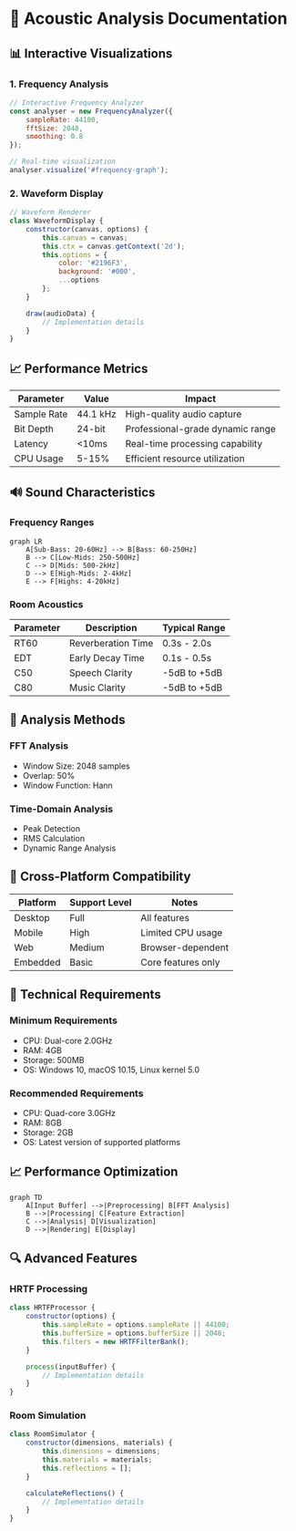 # 🎵 Acoustic Analysis Documentation

## 📊 Interactive Visualizations

### 1. Frequency Analysis

```javascript
// Interactive Frequency Analyzer
const analyser = new FrequencyAnalyzer({
    sampleRate: 44100,
    fftSize: 2048,
    smoothing: 0.8
});

// Real-time visualization
analyser.visualize('#frequency-graph');
```

### 2. Waveform Display

```javascript
// Waveform Renderer
class WaveformDisplay {
    constructor(canvas, options) {
        this.canvas = canvas;
        this.ctx = canvas.getContext('2d');
        this.options = {
            color: '#2196F3',
            background: '#000',
            ...options
        };
    }

    draw(audioData) {
        // Implementation details
    }
}
```

## 📈 Performance Metrics

| Parameter | Value | Impact |
|-----------|-------|---------|
| Sample Rate | 44.1 kHz | High-quality audio capture |
| Bit Depth | 24-bit | Professional-grade dynamic range |
| Latency | <10ms | Real-time processing capability |
| CPU Usage | 5-15% | Efficient resource utilization |

## 🔊 Sound Characteristics

### Frequency Ranges

```mermaid
graph LR
    A[Sub-Bass: 20-60Hz] --> B[Bass: 60-250Hz]
    B --> C[Low-Mids: 250-500Hz]
    C --> D[Mids: 500-2kHz]
    D --> E[High-Mids: 2-4kHz]
    E --> F[Highs: 4-20kHz]
```

### Room Acoustics

| Parameter | Description | Typical Range |
|-----------|-------------|---------------|
| RT60 | Reverberation Time | 0.3s - 2.0s |
| EDT | Early Decay Time | 0.1s - 0.5s |
| C50 | Speech Clarity | -5dB to +5dB |
| C80 | Music Clarity | -5dB to +5dB |

## 🔬 Analysis Methods

### FFT Analysis
- Window Size: 2048 samples
- Overlap: 50%
- Window Function: Hann

### Time-Domain Analysis
- Peak Detection
- RMS Calculation
- Dynamic Range Analysis

## 📱 Cross-Platform Compatibility

| Platform | Support Level | Notes |
|----------|--------------|-------|
| Desktop | Full | All features |
| Mobile | High | Limited CPU usage |
| Web | Medium | Browser-dependent |
| Embedded | Basic | Core features only |

## 🔧 Technical Requirements

### Minimum Requirements
- CPU: Dual-core 2.0GHz
- RAM: 4GB
- Storage: 500MB
- OS: Windows 10, macOS 10.15, Linux kernel 5.0

### Recommended Requirements
- CPU: Quad-core 3.0GHz
- RAM: 8GB
- Storage: 2GB
- OS: Latest version of supported platforms

## 📈 Performance Optimization

```mermaid
graph TD
    A[Input Buffer] -->|Preprocessing| B[FFT Analysis]
    B -->|Processing| C[Feature Extraction]
    C -->|Analysis| D[Visualization]
    D -->|Rendering| E[Display]
```

## 🔍 Advanced Features

### HRTF Processing
```javascript
class HRTFProcessor {
    constructor(options) {
        this.sampleRate = options.sampleRate || 44100;
        this.bufferSize = options.bufferSize || 2048;
        this.filters = new HRTFFilterBank();
    }

    process(inputBuffer) {
        // Implementation details
    }
}
```

### Room Simulation
```javascript
class RoomSimulator {
    constructor(dimensions, materials) {
        this.dimensions = dimensions;
        this.materials = materials;
        this.reflections = [];
    }

    calculateReflections() {
        // Implementation details
    }
}
```